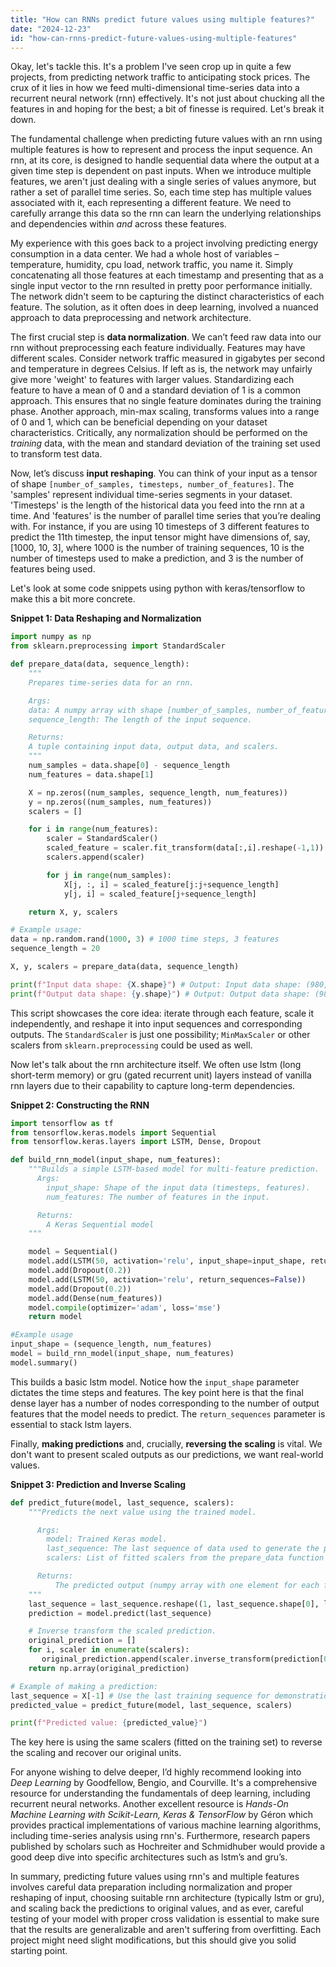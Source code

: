 ```yaml
---
title: "How can RNNs predict future values using multiple features?"
date: "2024-12-23"
id: "how-can-rnns-predict-future-values-using-multiple-features"
---
```


Okay, let's tackle this. It's a problem I've seen crop up in quite a few projects, from predicting network traffic to anticipating stock prices. The crux of it lies in how we feed multi-dimensional time-series data into a recurrent neural network (rnn) effectively. It's not just about chucking all the features in and hoping for the best; a bit of finesse is required. Let's break it down.

The fundamental challenge when predicting future values with an rnn using multiple features is how to represent and process the input sequence. An rnn, at its core, is designed to handle sequential data where the output at a given time step is dependent on past inputs. When we introduce multiple features, we aren't just dealing with a single series of values anymore, but rather a set of parallel time series. So, each time step has multiple values associated with it, each representing a different feature. We need to carefully arrange this data so the rnn can learn the underlying relationships and dependencies within *and* across these features.

My experience with this goes back to a project involving predicting energy consumption in a data center. We had a whole host of variables – temperature, humidity, cpu load, network traffic, you name it. Simply concatenating all those features at each timestamp and presenting that as a single input vector to the rnn resulted in pretty poor performance initially. The network didn't seem to be capturing the distinct characteristics of each feature. The solution, as it often does in deep learning, involved a nuanced approach to data preprocessing and network architecture.

The first crucial step is **data normalization**. We can’t feed raw data into our rnn without preprocessing each feature individually. Features may have different scales. Consider network traffic measured in gigabytes per second and temperature in degrees Celsius. If left as is, the network may unfairly give more 'weight' to features with larger values. Standardizing each feature to have a mean of 0 and a standard deviation of 1 is a common approach. This ensures that no single feature dominates during the training phase. Another approach, min-max scaling, transforms values into a range of 0 and 1, which can be beneficial depending on your dataset characteristics. Critically, any normalization should be performed on the *training* data, with the mean and standard deviation of the training set used to transform test data.

Now, let’s discuss **input reshaping**. You can think of your input as a tensor of shape `[number_of_samples, timesteps, number_of_features]`. The 'samples' represent individual time-series segments in your dataset. 'Timesteps' is the length of the historical data you feed into the rnn at a time. And 'features' is the number of parallel time series that you’re dealing with. For instance, if you are using 10 timesteps of 3 different features to predict the 11th timestep, the input tensor might have dimensions of, say, [1000, 10, 3], where 1000 is the number of training sequences, 10 is the number of timesteps used to make a prediction, and 3 is the number of features being used.

Let's look at some code snippets using python with keras/tensorflow to make this a bit more concrete.

**Snippet 1: Data Reshaping and Normalization**

```python
import numpy as np
from sklearn.preprocessing import StandardScaler

def prepare_data(data, sequence_length):
    """
    Prepares time-series data for an rnn.

    Args:
    data: A numpy array with shape [number_of_samples, number_of_features].
    sequence_length: The length of the input sequence.

    Returns:
    A tuple containing input data, output data, and scalers.
    """
    num_samples = data.shape[0] - sequence_length
    num_features = data.shape[1]

    X = np.zeros((num_samples, sequence_length, num_features))
    y = np.zeros((num_samples, num_features))
    scalers = []

    for i in range(num_features):
        scaler = StandardScaler()
        scaled_feature = scaler.fit_transform(data[:,i].reshape(-1,1)).flatten()
        scalers.append(scaler)

        for j in range(num_samples):
            X[j, :, i] = scaled_feature[j:j+sequence_length]
            y[j, i] = scaled_feature[j+sequence_length]

    return X, y, scalers

# Example usage:
data = np.random.rand(1000, 3) # 1000 time steps, 3 features
sequence_length = 20

X, y, scalers = prepare_data(data, sequence_length)

print(f"Input data shape: {X.shape}") # Output: Input data shape: (980, 20, 3)
print(f"Output data shape: {y.shape}") # Output: Output data shape: (980, 3)
```

This script showcases the core idea: iterate through each feature, scale it independently, and reshape it into input sequences and corresponding outputs. The `StandardScaler` is just one possibility; `MinMaxScaler` or other scalers from `sklearn.preprocessing` could be used as well.

Now let's talk about the rnn architecture itself. We often use lstm (long short-term memory) or gru (gated recurrent unit) layers instead of vanilla rnn layers due to their capability to capture long-term dependencies.

**Snippet 2: Constructing the RNN**

```python
import tensorflow as tf
from tensorflow.keras.models import Sequential
from tensorflow.keras.layers import LSTM, Dense, Dropout

def build_rnn_model(input_shape, num_features):
    """Builds a simple LSTM-based model for multi-feature prediction.
      Args:
        input_shape: Shape of the input data (timesteps, features).
        num_features: The number of features in the input.

      Returns:
        A Keras Sequential model
    """

    model = Sequential()
    model.add(LSTM(50, activation='relu', input_shape=input_shape, return_sequences=True))
    model.add(Dropout(0.2))
    model.add(LSTM(50, activation='relu', return_sequences=False))
    model.add(Dropout(0.2))
    model.add(Dense(num_features))
    model.compile(optimizer='adam', loss='mse')
    return model

#Example usage
input_shape = (sequence_length, num_features)
model = build_rnn_model(input_shape, num_features)
model.summary()
```

This builds a basic lstm model. Notice how the `input_shape` parameter dictates the time steps and features. The key point here is that the final dense layer has a number of nodes corresponding to the number of output features that the model needs to predict. The `return_sequences` parameter is essential to stack lstm layers.

Finally, **making predictions** and, crucially, **reversing the scaling** is vital. We don't want to present scaled outputs as our predictions, we want real-world values.

**Snippet 3: Prediction and Inverse Scaling**

```python
def predict_future(model, last_sequence, scalers):
    """Predicts the next value using the trained model.

      Args:
        model: Trained Keras model.
        last_sequence: The last sequence of data used to generate the prediction.
        scalers: List of fitted scalers from the prepare_data function

      Returns:
          The predicted output (numpy array with one element for each feature).
    """
    last_sequence = last_sequence.reshape((1, last_sequence.shape[0], last_sequence.shape[1]))
    prediction = model.predict(last_sequence)

    # Inverse transform the scaled prediction.
    original_prediction = []
    for i, scaler in enumerate(scalers):
       original_prediction.append(scaler.inverse_transform(prediction[0,i].reshape(1, -1))[0,0])
    return np.array(original_prediction)

# Example of making a prediction:
last_sequence = X[-1] # Use the last training sequence for demonstration
predicted_value = predict_future(model, last_sequence, scalers)

print(f"Predicted value: {predicted_value}")
```

The key here is using the same scalers (fitted on the training set) to reverse the scaling and recover our original units.

For anyone wishing to delve deeper, I’d highly recommend looking into *Deep Learning* by Goodfellow, Bengio, and Courville. It's a comprehensive resource for understanding the fundamentals of deep learning, including recurrent neural networks. Another excellent resource is *Hands-On Machine Learning with Scikit-Learn, Keras & TensorFlow* by Géron which provides practical implementations of various machine learning algorithms, including time-series analysis using rnn's. Furthermore, research papers published by scholars such as Hochreiter and Schmidhuber would provide a good deep dive into specific architectures such as lstm’s and gru’s.

In summary, predicting future values using rnn's and multiple features involves careful data preparation including normalization and proper reshaping of input, choosing suitable rnn architecture (typically lstm or gru), and scaling back the predictions to original values, and as ever, careful testing of your model with proper cross validation is essential to make sure that the results are generalizable and aren't suffering from overfitting. Each project might need slight modifications, but this should give you solid starting point.
